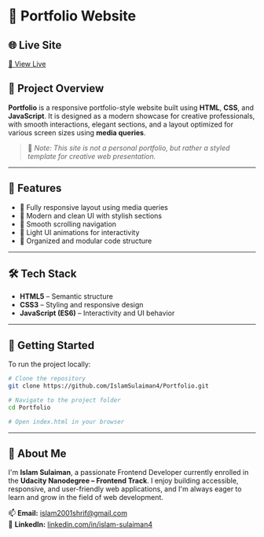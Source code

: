 # 🎨 Portfolio Website

## 🌐 Live Site  
[🔗 View Live](https://port-folio4.netlify.app/)

## 📁 Project Overview

**Portfolio** is a responsive portfolio-style website built using **HTML**, **CSS**, and **JavaScript**. It is designed as a modern showcase for creative professionals, with smooth interactions, elegant sections, and a layout optimized for various screen sizes using **media queries**.

> 🔹 *Note: This site is not a personal portfolio, but rather a styled template for creative web presentation.*

---

## 🚀 Features

- 📱 Fully responsive layout using media queries
- 🎨 Modern and clean UI with stylish sections
- 🧭 Smooth scrolling navigation
- 🌙 Light UI animations for interactivity
- 📌 Organized and modular code structure

---

## 🛠️ Tech Stack

- **HTML5** – Semantic structure  
- **CSS3** – Styling and responsive design  
- **JavaScript (ES6)** – Interactivity and UI behavior  

---

## 🚀 Getting Started

To run the project locally:

```bash
# Clone the repository
git clone https://github.com/IslamSulaiman4/Portfolio.git

# Navigate to the project folder
cd Portfolio

# Open index.html in your browser

```
---

## 🧕 About Me

I'm **Islam Sulaiman**, a passionate Frontend Developer currently enrolled in the **Udacity Nanodegree – Frontend Track**. I enjoy building accessible, responsive, and user-friendly web applications, and I'm always eager to learn and grow in the field of web development.

📫 **Email:** islam2001shrif@gmail.com  
🔗 **LinkedIn:** [linkedin.com/in/islam-sulaiman4](https://www.linkedin.com/in/islam-sulaiman4)

